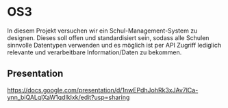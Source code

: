 # OS3
In diesem Projekt versuchen wir ein Schul-Management-System zu designen. Dieses soll offen und standardisiert sein, sodass alle Schulen sinnvolle Datentypen verwenden und es möglich ist per API Zugriff lediglich relevante und verarbeitbare Information/Daten zu bekommen.

## Presentation
https://docs.google.com/presentation/d/1nwEPdhJohRk3xJAv7lCa-ynn_biQALqIXaW1qdIkIxk/edit?usp=sharing
